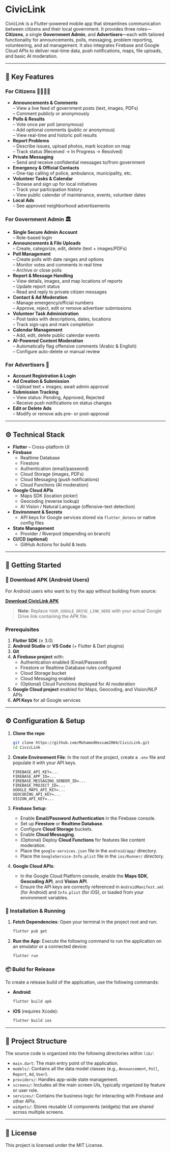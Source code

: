 # CivicLink

CivicLink is a Flutter-powered mobile app that streamlines communication between citizens and their local government. It provides three roles—**Citizens**, a single **Government Admin**, and **Advertisers**—each with tailored functionality for announcements, polls, messaging, problem reporting, volunteering, and ad management. It also integrates Firebase and Google Cloud APIs to deliver real-time data, push notifications, maps, file uploads, and basic AI moderation.

---

## 🔑 Key Features

### For Citizens 👨‍👩‍👧‍👦
- **Announcements & Comments**  
  – View a live feed of government posts (text, images, PDFs)  
  – Comment publicly or anonymously  
- **Polls & Results**  
  – Vote once per poll (anonymous)  
  – Add optional comments (public or anonymous)  
  – View real-time and historic poll results  
- **Report Problems**  
  – Describe issues, upload photos, mark location on map  
  – Track status (Received → In Progress → Resolved)  
- **Private Messaging**  
  – Send and receive confidential messages to/from government  
- **Emergency & Official Contacts**  
  – One-tap calling of police, ambulance, municipality, etc.  
- **Volunteer Tasks & Calendar**  
  – Browse and sign up for local initiatives  
  – Track your participation history  
  – View public calendar of maintenance, events, volunteer dates  
- **Local Ads**  
  – See approved neighborhood advertisements  

### For Government Admin 🏛️
- **Single Secure Admin Account**  
  – Role-based login  
- **Announcements & File Uploads**  
  – Create, categorize, edit, delete (text + images/PDFs)  
- **Poll Management**  
  – Create polls with date ranges and options  
  – Monitor votes and comments in real time  
  – Archive or close polls  
- **Report & Message Handling**  
  – View details, images, and map locations of reports  
  – Update report status  
  – Read and reply to private citizen messages  
- **Contact & Ad Moderation**  
  – Manage emergency/official numbers  
  – Approve, reject, edit or remove advertiser submissions  
- **Volunteer Task Administration**  
  – Post tasks with descriptions, dates, locations  
  – Track sign-ups and mark completion  
- **Calendar Management**  
  – Add, edit, delete public calendar events  
- **AI-Powered Content Moderation**  
  – Automatically flag offensive comments (Arabic & English)  
  – Configure auto-delete or manual review  

### For Advertisers 📢
- **Account Registration & Login**  
- **Ad Creation & Submission**  
  – Upload text + images; await admin approval  
- **Submission Tracking**  
  – View status: Pending, Approved, Rejected  
  – Receive push notifications on status changes  
- **Edit or Delete Ads**  
  – Modify or remove ads pre- or post-approval  

---

## ⚙️ Technical Stack

- **Flutter** – Cross-platform UI  
- **Firebase**  
  - Realtime Database  
  - Firestore  
  - Authentication (email/password)  
  - Cloud Storage (images, PDFs)  
  - Cloud Messaging (push notifications)  
  - Cloud Functions (AI moderation)  
- **Google Cloud APIs**  
  - Maps SDK (location picker)  
  - Geocoding (reverse lookup)  
  - AI Vision / Natural Language (offensive-text detection)  
- **Environment & Secrets**  
  - API keys for Google services stored via `flutter_dotenv` or native config files  
- **State Management**  
  - Provider / Riverpod (depending on branch)  
- **CI/CD (optional)**  
  - GitHub Actions for build & tests  

---

## 🚀 Getting Started

### 📱 Download APK (Android Users)

For Android users who want to try the app without building from source:

**[Download CivicLink APK](https://drive.google.com/file/d/1ejaqHCRpiwxByPsZGMRcCwcw5yfwxOQU/view?usp=sharing)**

> **Note**: Replace `YOUR_GOOGLE_DRIVE_LINK_HERE` with your actual Google Drive link containing the APK file.

### Prerequisites

1. **Flutter SDK** (≥ 3.0)  
2. **Android Studio** or **VS Code** (+ Flutter & Dart plugins)  
3. **Git**  
4. **A Firebase project** with:  
   - Authentication enabled (Email/Password)  
   - Firestore or Realtime Database rules configured  
   - Cloud Storage bucket  
   - Cloud Messaging enabled  
   - (Optional) Cloud Functions deployed for AI moderation  
5. **Google Cloud project** enabled for Maps, Geocoding, and Vision/NLP APIs  
6. **API Keys** for all Google services  

---

## ⚙️ Configuration & Setup

1. **Clone the repo**  
   ```sh
   git clone https://github.com/MohamedHossam2004/CivicLink.git
   cd CivicLink
   ```
  
2.  **Create Environment File**: In the root of the project, create a `.env` file and populate it with your API keys.
    ```dotenv
    FIREBASE_API_KEY=...
    FIREBASE_APP_ID=...
    FIREBASE_MESSAGING_SENDER_ID=...
    FIREBASE_PROJECT_ID=...
    GOOGLE_MAPS_API_KEY=...
    GEOCODING_API_KEY=...
    VISION_API_KEY=...
    ```

3.  **Firebase Setup**:
    * Enable **Email/Password Authentication** in the Firebase console.
    * Set up **Firestore** or **Realtime Database**.
    * Configure **Cloud Storage** buckets.
    * Enable **Cloud Messaging**.
    * (Optional) Deploy **Cloud Functions** for features like content moderation.
    * Place the `google-services.json` file in the `android/app/` directory.
    * Place the `GoogleService-Info.plist` file in the `ios/Runner/` directory.

4.  **Google Cloud APIs**:
    * In the Google Cloud Platform console, enable the **Maps SDK**, **Geocoding API**, and **Vision API**.
    * Ensure the API keys are correctly referenced in `AndroidManifest.xml` (for Android) and `Info.plist` (for iOS), or loaded from your environment variables.

### 🧪 Installation & Running

1.  **Fetch Dependencies**:
    Open your terminal in the project root and run:
    ```sh
    flutter pub get
    ```

2.  **Run the App**:
    Execute the following command to run the application on an emulator or a connected device:
    ```sh
    flutter run
    ```

### 📦 Build for Release

To create a release build of the application, use the following commands:

* **Android**:
    ```sh
    flutter build apk
    ```

* **iOS** (requires Xcode):
    ```sh
    flutter build ios
    ```

---

## 📁 Project Structure

The source code is organized into the following directories within `lib/`:

* `main.dart`: The main entry point of the application.
* `models/`: Contains all the data model classes (e.g., `Announcement`, `Poll`, `Report`, `Ad`, `User`).
* `providers/`: Handles app-wide state management.
* `screens/`: Includes all the main screen UIs, typically organized by feature or user role.
* `services/`: Contains the business logic for interacting with Firebase and other APIs.
* `widgets/`: Stores reusable UI components (widgets) that are shared across multiple screens.
---

## 📝 License

This project is licensed under the MIT License.


